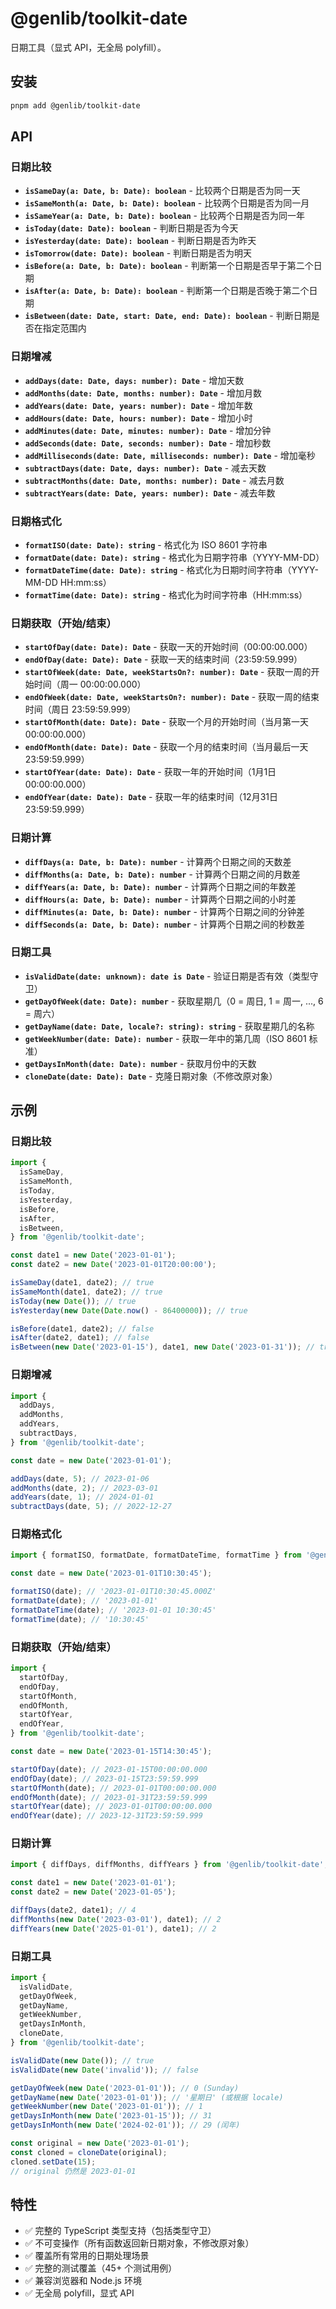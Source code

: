 # @genlib/toolkit-date

日期工具（显式 API，无全局 polyfill）。

## 安装

```bash
pnpm add @genlib/toolkit-date
```

## API

### 日期比较

- **`isSameDay(a: Date, b: Date): boolean`** - 比较两个日期是否为同一天
- **`isSameMonth(a: Date, b: Date): boolean`** - 比较两个日期是否为同一月
- **`isSameYear(a: Date, b: Date): boolean`** - 比较两个日期是否为同一年
- **`isToday(date: Date): boolean`** - 判断日期是否为今天
- **`isYesterday(date: Date): boolean`** - 判断日期是否为昨天
- **`isTomorrow(date: Date): boolean`** - 判断日期是否为明天
- **`isBefore(a: Date, b: Date): boolean`** - 判断第一个日期是否早于第二个日期
- **`isAfter(a: Date, b: Date): boolean`** - 判断第一个日期是否晚于第二个日期
- **`isBetween(date: Date, start: Date, end: Date): boolean`** - 判断日期是否在指定范围内

### 日期增减

- **`addDays(date: Date, days: number): Date`** - 增加天数
- **`addMonths(date: Date, months: number): Date`** - 增加月数
- **`addYears(date: Date, years: number): Date`** - 增加年数
- **`addHours(date: Date, hours: number): Date`** - 增加小时
- **`addMinutes(date: Date, minutes: number): Date`** - 增加分钟
- **`addSeconds(date: Date, seconds: number): Date`** - 增加秒数
- **`addMilliseconds(date: Date, milliseconds: number): Date`** - 增加毫秒
- **`subtractDays(date: Date, days: number): Date`** - 减去天数
- **`subtractMonths(date: Date, months: number): Date`** - 减去月数
- **`subtractYears(date: Date, years: number): Date`** - 减去年数

### 日期格式化

- **`formatISO(date: Date): string`** - 格式化为 ISO 8601 字符串
- **`formatDate(date: Date): string`** - 格式化为日期字符串（YYYY-MM-DD）
- **`formatDateTime(date: Date): string`** - 格式化为日期时间字符串（YYYY-MM-DD HH:mm:ss）
- **`formatTime(date: Date): string`** - 格式化为时间字符串（HH:mm:ss）

### 日期获取（开始/结束）

- **`startOfDay(date: Date): Date`** - 获取一天的开始时间（00:00:00.000）
- **`endOfDay(date: Date): Date`** - 获取一天的结束时间（23:59:59.999）
- **`startOfWeek(date: Date, weekStartsOn?: number): Date`** - 获取一周的开始时间（周一 00:00:00.000）
- **`endOfWeek(date: Date, weekStartsOn?: number): Date`** - 获取一周的结束时间（周日 23:59:59.999）
- **`startOfMonth(date: Date): Date`** - 获取一个月的开始时间（当月第一天 00:00:00.000）
- **`endOfMonth(date: Date): Date`** - 获取一个月的结束时间（当月最后一天 23:59:59.999）
- **`startOfYear(date: Date): Date`** - 获取一年的开始时间（1月1日 00:00:00.000）
- **`endOfYear(date: Date): Date`** - 获取一年的结束时间（12月31日 23:59:59.999）

### 日期计算

- **`diffDays(a: Date, b: Date): number`** - 计算两个日期之间的天数差
- **`diffMonths(a: Date, b: Date): number`** - 计算两个日期之间的月数差
- **`diffYears(a: Date, b: Date): number`** - 计算两个日期之间的年数差
- **`diffHours(a: Date, b: Date): number`** - 计算两个日期之间的小时差
- **`diffMinutes(a: Date, b: Date): number`** - 计算两个日期之间的分钟差
- **`diffSeconds(a: Date, b: Date): number`** - 计算两个日期之间的秒数差

### 日期工具

- **`isValidDate(date: unknown): date is Date`** - 验证日期是否有效（类型守卫）
- **`getDayOfWeek(date: Date): number`** - 获取星期几（0 = 周日, 1 = 周一, ..., 6 = 周六）
- **`getDayName(date: Date, locale?: string): string`** - 获取星期几的名称
- **`getWeekNumber(date: Date): number`** - 获取一年中的第几周（ISO 8601 标准）
- **`getDaysInMonth(date: Date): number`** - 获取月份中的天数
- **`cloneDate(date: Date): Date`** - 克隆日期对象（不修改原对象）

## 示例

### 日期比较

```typescript
import {
  isSameDay,
  isSameMonth,
  isToday,
  isYesterday,
  isBefore,
  isAfter,
  isBetween,
} from '@genlib/toolkit-date';

const date1 = new Date('2023-01-01');
const date2 = new Date('2023-01-01T20:00:00');

isSameDay(date1, date2); // true
isSameMonth(date1, date2); // true
isToday(new Date()); // true
isYesterday(new Date(Date.now() - 86400000)); // true

isBefore(date1, date2); // false
isAfter(date2, date1); // false
isBetween(new Date('2023-01-15'), date1, new Date('2023-01-31')); // true
```

### 日期增减

```typescript
import {
  addDays,
  addMonths,
  addYears,
  subtractDays,
} from '@genlib/toolkit-date';

const date = new Date('2023-01-01');

addDays(date, 5); // 2023-01-06
addMonths(date, 2); // 2023-03-01
addYears(date, 1); // 2024-01-01
subtractDays(date, 5); // 2022-12-27
```

### 日期格式化

```typescript
import { formatISO, formatDate, formatDateTime, formatTime } from '@genlib/toolkit-date';

const date = new Date('2023-01-01T10:30:45');

formatISO(date); // '2023-01-01T10:30:45.000Z'
formatDate(date); // '2023-01-01'
formatDateTime(date); // '2023-01-01 10:30:45'
formatTime(date); // '10:30:45'
```

### 日期获取（开始/结束）

```typescript
import {
  startOfDay,
  endOfDay,
  startOfMonth,
  endOfMonth,
  startOfYear,
  endOfYear,
} from '@genlib/toolkit-date';

const date = new Date('2023-01-15T14:30:45');

startOfDay(date); // 2023-01-15T00:00:00.000
endOfDay(date); // 2023-01-15T23:59:59.999
startOfMonth(date); // 2023-01-01T00:00:00.000
endOfMonth(date); // 2023-01-31T23:59:59.999
startOfYear(date); // 2023-01-01T00:00:00.000
endOfYear(date); // 2023-12-31T23:59:59.999
```

### 日期计算

```typescript
import { diffDays, diffMonths, diffYears } from '@genlib/toolkit-date';

const date1 = new Date('2023-01-01');
const date2 = new Date('2023-01-05');

diffDays(date2, date1); // 4
diffMonths(new Date('2023-03-01'), date1); // 2
diffYears(new Date('2025-01-01'), date1); // 2
```

### 日期工具

```typescript
import {
  isValidDate,
  getDayOfWeek,
  getDayName,
  getWeekNumber,
  getDaysInMonth,
  cloneDate,
} from '@genlib/toolkit-date';

isValidDate(new Date()); // true
isValidDate(new Date('invalid')); // false

getDayOfWeek(new Date('2023-01-01')); // 0 (Sunday)
getDayName(new Date('2023-01-01')); // '星期日' (或根据 locale)
getWeekNumber(new Date('2023-01-01')); // 1
getDaysInMonth(new Date('2023-01-15')); // 31
getDaysInMonth(new Date('2024-02-01')); // 29 (闰年)

const original = new Date('2023-01-01');
const cloned = cloneDate(original);
cloned.setDate(15);
// original 仍然是 2023-01-01
```

## 特性

- ✅ 完整的 TypeScript 类型支持（包括类型守卫）
- ✅ 不可变操作（所有函数返回新日期对象，不修改原对象）
- ✅ 覆盖所有常用的日期处理场景
- ✅ 完整的测试覆盖（45+ 个测试用例）
- ✅ 兼容浏览器和 Node.js 环境
- ✅ 无全局 polyfill，显式 API

